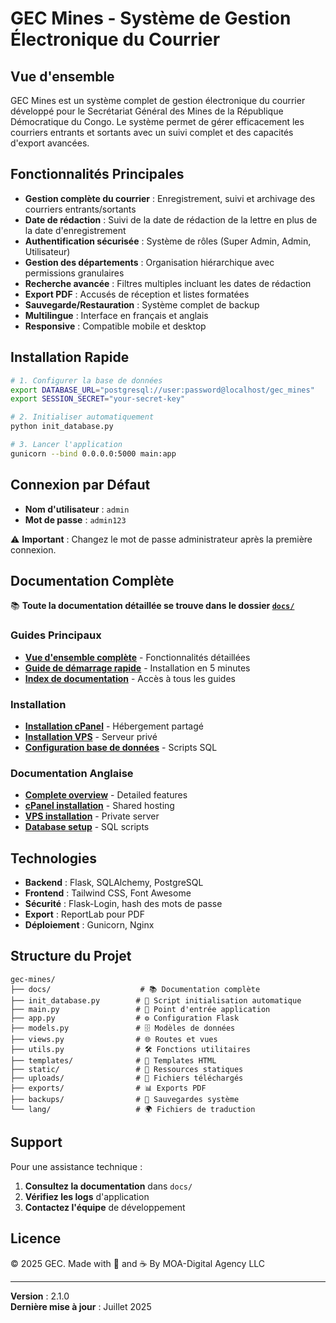 # GEC Mines - Système de Gestion Électronique du Courrier

## Vue d'ensemble

GEC Mines est un système complet de gestion électronique du courrier développé pour le Secrétariat Général des Mines de la République Démocratique du Congo. Le système permet de gérer efficacement les courriers entrants et sortants avec un suivi complet et des capacités d'export avancées.

## Fonctionnalités Principales

- **Gestion complète du courrier** : Enregistrement, suivi et archivage des courriers entrants/sortants
- **Date de rédaction** : Suivi de la date de rédaction de la lettre en plus de la date d'enregistrement
- **Authentification sécurisée** : Système de rôles (Super Admin, Admin, Utilisateur)
- **Gestion des départements** : Organisation hiérarchique avec permissions granulaires
- **Recherche avancée** : Filtres multiples incluant les dates de rédaction
- **Export PDF** : Accusés de réception et listes formatées
- **Sauvegarde/Restauration** : Système complet de backup
- **Multilingue** : Interface en français et anglais
- **Responsive** : Compatible mobile et desktop

## Installation Rapide

```bash
# 1. Configurer la base de données
export DATABASE_URL="postgresql://user:password@localhost/gec_mines"
export SESSION_SECRET="your-secret-key"

# 2. Initialiser automatiquement
python init_database.py

# 3. Lancer l'application
gunicorn --bind 0.0.0.0:5000 main:app
```

## Connexion par Défaut

- **Nom d'utilisateur** : `admin`
- **Mot de passe** : `admin123`

⚠️ **Important** : Changez le mot de passe administrateur après la première connexion.

## Documentation Complète

📚 **Toute la documentation détaillée se trouve dans le dossier [`docs/`](docs/)**

### Guides Principaux
- **[Vue d'ensemble complète](docs/README_FR.md)** - Fonctionnalités détaillées
- **[Guide de démarrage rapide](docs/QUICKSTART.md)** - Installation en 5 minutes
- **[Index de documentation](docs/INDEX_DOCUMENTATION.md)** - Accès à tous les guides

### Installation
- **[Installation cPanel](docs/INSTALL_CPANEL_FR.md)** - Hébergement partagé
- **[Installation VPS](docs/INSTALL_VPS_FR.md)** - Serveur privé
- **[Configuration base de données](docs/DATABASE_SETUP_FR.md)** - Scripts SQL

### Documentation Anglaise
- **[Complete overview](docs/README_EN.md)** - Detailed features
- **[cPanel installation](docs/INSTALL_CPANEL_EN.md)** - Shared hosting
- **[VPS installation](docs/INSTALL_VPS_EN.md)** - Private server
- **[Database setup](docs/DATABASE_SETUP_EN.md)** - SQL scripts

## Technologies

- **Backend** : Flask, SQLAlchemy, PostgreSQL
- **Frontend** : Tailwind CSS, Font Awesome
- **Sécurité** : Flask-Login, hash des mots de passe
- **Export** : ReportLab pour PDF
- **Déploiement** : Gunicorn, Nginx

## Structure du Projet

```
gec-mines/
├── docs/                    # 📚 Documentation complète
├── init_database.py        # 🔧 Script initialisation automatique
├── main.py                 # 🚀 Point d'entrée application
├── app.py                  # ⚙️ Configuration Flask
├── models.py               # 🗄️ Modèles de données
├── views.py                # 🌐 Routes et vues
├── utils.py                # 🛠️ Fonctions utilitaires
├── templates/              # 📄 Templates HTML
├── static/                 # 🎨 Ressources statiques
├── uploads/                # 📎 Fichiers téléchargés
├── exports/                # 📊 Exports PDF
├── backups/                # 💾 Sauvegardes système
└── lang/                   # 🌍 Fichiers de traduction
```

## Support

Pour une assistance technique :
1. **Consultez la documentation** dans `docs/`
2. **Vérifiez les logs** d'application
3. **Contactez l'équipe** de développement

## Licence

© 2025 GEC. Made with 💖 and ☕ By MOA-Digital Agency LLC

---

**Version** : 2.1.0  
**Dernière mise à jour** : Juillet 2025